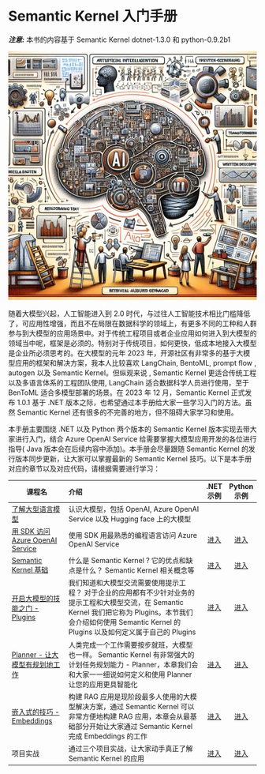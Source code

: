 # **Semantic Kernel 入门手册**

***注意:*** 本书的内容基于 Semantic Kernel dotnet-1.3.0 和 python-0.9.2b1

![cover](imgs/cover.png)

随着大模型兴起，人工智能进入到 2.0 时代，与过往人工智能技术相比门槛降低了，可应用性增强，而且不在局限在数据科学的领域上，有更多不同的工种和人群参与到大模型的应用场景中。对于传统工程项目或者企业应用如何进入到大模型的领域当中呢，框架是必须的。特别对于传统项目，如何更快，低成本地接入大模型是企业所必须思考的。在大模型的元年 2023 年，开源社区有非常多的基于大模型应用的框架和解决方案，我本人比较喜欢 LangChain, BentoML, prompt flow , autogen 以及 Semantic Kernel。但纵观来说 , Semantic Kernel 更适合传统工程以及多语言体系的工程团队使用, LangChain 适合数据科学人员进行使用，至于 BenToML 适合多模型部署的场景。在 2023 年 12 月，Semantic Kernel 正式发布 1.0.1 基于 .NET 版本之际，也希望通过本手册给大家一些学习入门的方法。虽然 Semantic Kernel 还有很多的不完善的地方，但不阻碍大家学习和使用。

本手册主要围绕 .NET 以及 Python 两个版本的 Semantic Kernel 版本实现去带大家进行入门，结合 Azure OpenAI Service 给需要掌握大模型应用开发的各位进行指导( Java 版本会在后续内容中添加)。本手册会尽量跟随 Semantic Kernel 的发行版本同步更新，让大家可以掌握最新的 Semantic Kernel 技巧。以下是本手册对应的章节以及对应代码，请根据需要进行学习：



| 课程名   | 介绍   |      <center>.NET<br/>示例</center>      |  <center>Python<br/>示例</center>   |
|----------|:----------|:-------------:|------:|
| [了解大型语言模型](https://github.com/microsoft/SemanticKernelCookBook/tree/main/docs/cn/00.IntroduceLLM.md) | 认识大模型，包括 OpenAI, Azure OpenAI Service 以及 Hugging face 上的大模型 |  |  |
| [用 SDK 访问 Azure OpenAI Service](https://github.com/microsoft/SemanticKernelCookBook/tree/main/docs/cn/01.UsingAzureOpenAIServiceWithSDK.md)  | 使用 SDK 用最熟悉的编程语言访问 Azure OpenAI Service  | <center>[进入](https://github.com/microsoft/SemanticKernelCookBook/blob/main/notebooks/dotNET/01/dotNETSDKAOAIDemo.ipynb)</center> | <center>[进入](https://github.com/microsoft/SemanticKernelCookBook/blob/main/notebooks/python/01/PythonSDKAOAIDemo.ipynb)</center> |
| [Semantic Kernel 基础](https://github.com/microsoft/SemanticKernelCookBook/tree/main/docs/cn/02.IntroduceSemanticKernel.md) | 什么是 Semantic Kernel ? 它的优点和缺点是什么？ Semantic Kernel 相关概念等  | <center>[进入](https://github.com/microsoft/SemanticKernelCookBook/blob/main/notebooks/dotNET/02/LearnSK.ipynb)</center> | <center>[进入](https://github.com/microsoft/SemanticKernelCookBook/blob/main/notebooks/python/02/LearnSK.ipynb)</center> |
| [开启大模型的技能之门 - Plugins](https://github.com/microsoft/SemanticKernelCookBook/tree/main/docs/cn/03.Plugins.md) |  我们知道和大模型交流需要使用提示工程？ 对于企业的应用都有不少针对业务的提示工程和大模型交流，在 Semantic Kernel 我们把它称为 Plugins。本节我们会介绍如何使用 Semantic Kernel 的 Plugins 以及如何定义属于自己的 Plugins   |  <center>[进入](https://github.com/microsoft/SemanticKernelCookBook/blob/main/notebooks/dotNET/03/PluginWithSK.ipynb)</center>   |   <center>[进入](https://github.com/microsoft/SemanticKernelCookBook/blob/main/notebooks/python/03/FunctionCallWithSK.ipynb)</center> |
| [Planner - 让大模型有规划地工作](https://github.com/microsoft/SemanticKernelCookBook/tree/main/docs/cn/04.Planner.md) | 人类完成一个工作需要按步就班，大模型也一样。 Semantic Kernel 有非常强大的计划任务规划能力 - Planner，本章我们会和大家一一细说如何定义和使用 Planner 让您的应用更具智能化 | <center>[进入](https://github.com/microsoft/SemanticKernelCookBook/blob/main/notebooks/dotNET/04/PlannerWithSK.ipynb)</center> |    <center>[进入](https://github.com/microsoft/SemanticKernelCookBook/blob/main/notebooks/python/04/PlannerWithSK.ipynb)</center> |
| [嵌入式的技巧 - Embeddings](https://github.com/kinfey/SemanticKernelCookBook/tree/main/docs/cn/05.Embeddings.md)  |  构建 RAG 应用是现阶段最多人使用的大模型解决方案，通过 Semantic Kernel 可以非常方便地构建 RAG 应用，本章会从最基础部分开始让大家通过 Semantic Kernel 完成 Embeddings 的工作 | <center>[进入](https://github.com/microsoft/SemanticKernelCookBook/blob/main/notebooks/dotNET/05/EmbeddingsWithSK.ipynb)</center>   |  <center>[进入](https://github.com/microsoft/SemanticKernelCookBook/blob/main/notebooks/python/05/EmbeddingsWithSK.ipynb)</center> |
| 项目实战 | 通过三个项目实战，让大家动手真正了解 Semantic Kernel 的应用  | <center>[进入](https://github.com/microsoft/SemanticKernelCookBook/tree/main/workshop/dotNET)</center> | <center>[进入](https://github.com/microsoft/SemanticKernelCookBook/tree/main/workshop/python)</center> |





